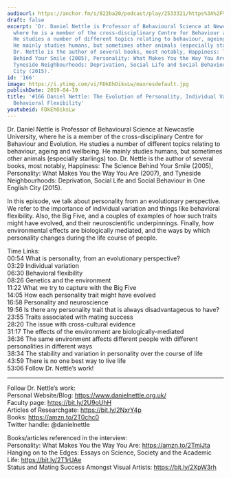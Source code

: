 ```yaml
---
audiourl: https://anchor.fm/s/822ba20/podcast/play/2533321/https%3A%2F%2Fd3ctxlq1ktw2nl.cloudfront.net%2Fproduction%2F2019-2-2%2F10725978-44100-2-b6262ac6ce23e.m4a
draft: false
excerpt: 'Dr. Daniel Nettle is Professor of Behavioural Science at Newcastle University,
  where he is a member of the cross-disciplinary Centre for Behaviour and Evolution.
  He studies a number of different topics relating to behaviour, ageing and wellbeing.
  He mainly studies humans, but sometimes other animals (especially starlings) too.
  Dr. Nettle is the author of several books, most notably, Happiness: The Science
  Behind Your Smile (2005), Personality: What Makes You the Way You Are (2007), and
  Tyneside Neighbourhoods: Deprivation, Social Life and Social Behaviour in One English
  City (2015).'
id: '166'
image: https://i.ytimg.com/vi/FDkEhOiksLw/maxresdefault.jpg
publishDate: 2019-04-19
title: '#166 Daniel Nettle: The Evolution of Personality, Individual Variation And
  Behavioral Flexibility'
youtubeid: FDkEhOiksLw
---
```

<div class="timelinks">

Dr. Daniel Nettle is Professor of Behavioural Science at Newcastle University, where he is a member of the cross-disciplinary Centre for Behaviour and Evolution. He studies a number of different topics relating to behaviour, ageing and wellbeing. He mainly studies humans, but sometimes other animals (especially starlings) too. Dr. Nettle is the author of several books, most notably, Happiness: The Science Behind Your Smile (2005), Personality: What Makes You the Way You Are (2007), and Tyneside Neighbourhoods: Deprivation, Social Life and Social Behaviour in One English City (2015).

In this episode, we talk about personality from an evolutionary perspective. We refer to the importance of individual variation and things like behavioral flexibility. Also, the Big Five, and a couples of examples of how such traits might have evolved, and their neuroscientific underpinnings. Finally, how environmental effects are biologically mediated, and the ways by which personality changes during the life course of people.

Time Links:  
<time>00:54</time> What is personality, from an evolutionary perspective?  
<time>03:29</time> Individual variation          
<time>06:30</time> Behavioral flexibility                   
<time>08:26</time> Genetics and the environment               
<time>11:22</time> What we try to capture with the Big Five                    
<time>14:05</time> How each personality trait might have evolved            
<time>16:58</time> Personality and neuroscience       
<time>19:56</time> Is there any personality trait that is always disadvantageous to have?      
<time>23:55</time> Traits associated with mating success  
<time>28:20</time> The issue with cross-cultural evidence  
<time>31:17</time> The effects of the environment are biologically-mediated  
<time>36:36</time> The same environment affects different people with different personalities in different ways  
<time>38:34</time> The stability and variation in personality over the course of life  
<time>43:59</time> There is no one best way to live life     
<time>53:06</time> Follow Dr. Nettle’s work!

---

Follow Dr. Nettle’s work:  
Personal Website/Blog: https://www.danielnettle.org.uk/  
Faculty page: https://bit.ly/2U9oUhH  
Articles of Researchgate: https://bit.ly/2NxrY4p  
Books: https://amzn.to/2T0chc0  
Twitter handle: @danielnettle

Books/articles referenced in the interview:  
Personality: What Makes You the Way You Are: https://amzn.to/2TmiJta  
Hanging on to the Edges: Essays on Science, Society and the Academic Life: https://bit.ly/2T1rUAe  
Status and Mating Success Amongst Visual Artists: https://bit.ly/2XpW3rh
</div>

